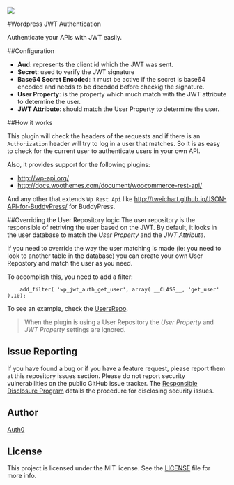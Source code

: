 ![](https://raw.githubusercontent.com/auth0/wp-jwt-auth/master/banner-1544x500.png)

#Wordpress JWT Authentication

Authenticate your APIs with JWT easily.

##Configuration
- **Aud**: represents the client id which the JWT was sent.
- **Secret**: used to verify the JWT signature
- **Base64 Secret Encoded**: it must be active if the secret is base64 encoded and needs to be decoded before checkig the signature.
- **User Property**: is the property which much match with the JWT attribute to determine the user.
- **JWT Attribute**: should match the User Property to determine the user.

##How it works

This plugin will check the headers of the requests and if there is an `Authorization` header will try to log in a user that matches. So it is as easy to check for the current user to authenticate users in your own API.

Also, it provides support for the following plugins:
- http://wp-api.org/
- http://docs.woothemes.com/document/woocommerce-rest-api/

And any other that extends `Wp Rest Api` like http://tweichart.github.io/JSON-API-for-BuddyPress/ for BuddyPress.


##Overriding the User Repository logic
The user repository is the responsible of retriving the user based on the JWT. By default, it looks in the user database to match the *User Property* and the *JWT Attribute*.

If you need to override the way the user matching is made (ie: you need to look to another table in the database) you can create your own User Repostory and match the user as you need.

To accomplish this, you need to add a filter:

```
    add_filter( 'wp_jwt_auth_get_user', array( __CLASS__, 'get_user' ),10);
```

To see an example, check the [UsersRepo](https://github.com/auth0/wp-jwt-auth/blob/master/lib/JWT_AUTH_UsersRepo.php).

> When the plugin is using a User Repository the *User Property* and *JWT Property* settings are ignored.   

## Issue Reporting

If you have found a bug or if you have a feature request, please report them at this repository issues section. Please do not report security vulnerabilities on the public GitHub issue tracker. The [Responsible Disclosure Program](https://auth0.com/whitehat) details the procedure for disclosing security issues.

## Author

[Auth0](auth0.com)

## License

This project is licensed under the MIT license. See the [LICENSE](LICENSE) file for more info.
